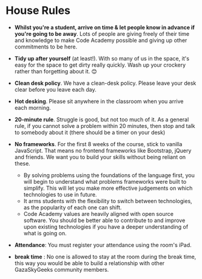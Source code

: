 # House Rules

+ **Whilst you're a student, arrive on time & let people know in advance if you're going to be away**. Lots of people are giving freely of their time and knowledge to make Code Academy possible and giving up other commitments to be here.

+  **Tidy up after yourself** (at least!). With so many of us in the space, it's easy for the space to get dirty really quickly. Wash up your crockery rather than forgetting about it. :blush:

+ **Clean desk policy**. We have a clean-desk policy. Please leave your desk clear before you leave each day.

+ **Hot desking**. Please sit anywhere in the classroom when you arrive each morning.

+ **20-minute rule**. Struggle is good, but not too much of it. As a general rule, if you cannot solve a problem within 20 minutes, then stop and talk to somebody about it (there should be a timer on your desk)

+ **No frameworks**. For the first 8 weeks of the course, stick to vanilla JavaScript. That means no frontend frameworks like Bootstrap, jQuery and friends. We want you to build your skills without being reliant on these.
  + By solving problems using the foundations of the language first, you will begin to understand what problems frameworks were built to simplify. This will let you make more effective judgements on which technologies to use in future.
  + It arms students with the flexibility to switch between technologies, as the popularity of each one can shift.
  + Code Academy values are heavily aligned with open source software. You should be better able to contribute to and improve upon existing technologies if you have a deeper understanding of what is going on.
+ **Attendance**: You must register your attendance using the room's iPad.

+ **break time** : No one is allowed to stay at the room during the break time, this way you would be able to build a relationship with other GazaSkyGeeks community members.
